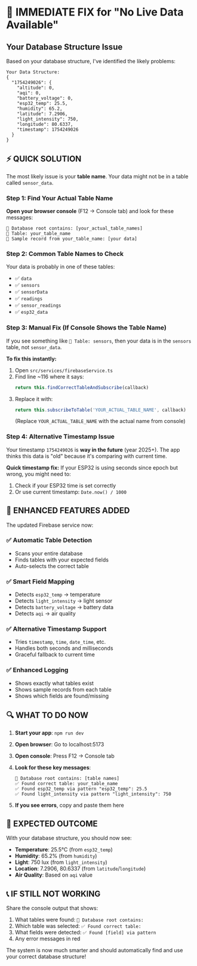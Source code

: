 # 🔧 IMMEDIATE FIX for "No Live Data Available"

## Your Database Structure Issue

Based on your database structure, I've identified the likely problems:

```
Your Data Structure:
{
  "1754249026": {
    "altitude": 0,
    "aqi": 0,
    "battery_voltage": 0,
    "esp32_temp": 25.5,
    "humidity": 65.2,
    "latitude": 7.2906,
    "light_intensity": 750,
    "longitude": 80.6337,
    "timestamp": 1754249026
  }
}
```

## ⚡ QUICK SOLUTION

The most likely issue is your **table name**. Your data might not be in a table called `sensor_data`.

### Step 1: Find Your Actual Table Name

**Open your browser console** (F12 → Console tab) and look for these messages:
```
🌲 Database root contains: [your_actual_table_names]
📁 Table: your_table_name
📄 Sample record from your_table_name: [your data]
```

### Step 2: Common Table Names to Check

Your data is probably in one of these tables:
- ✅ `data`
- ✅ `sensors` 
- ✅ `sensorData`
- ✅ `readings`
- ✅ `sensor_readings`
- ✅ `esp32_data`

### Step 3: Manual Fix (If Console Shows the Table Name)

If you see something like `📁 Table: sensors`, then your data is in the `sensors` table, not `sensor_data`.

**To fix this instantly:**

1. Open `src/services/firebaseService.ts`
2. Find line ~116 where it says:
   ```typescript
   return this.findCorrectTableAndSubscribe(callback)
   ```
3. Replace it with:
   ```typescript
   return this.subscribeToTable('YOUR_ACTUAL_TABLE_NAME', callback)
   ```
   (Replace `YOUR_ACTUAL_TABLE_NAME` with the actual name from console)

### Step 4: Alternative Timestamp Issue

Your timestamp `1754249026` is **way in the future** (year 2025+). The app thinks this data is "old" because it's comparing with current time.

**Quick timestamp fix:**
If your ESP32 is using seconds since epoch but wrong, you might need to:
1. Check if your ESP32 time is set correctly
2. Or use current timestamp: `Date.now() / 1000`

## 🚀 ENHANCED FEATURES ADDED

The updated Firebase service now:

### ✅ Automatic Table Detection
- Scans your entire database
- Finds tables with your expected fields
- Auto-selects the correct table

### ✅ Smart Field Mapping
- Detects `esp32_temp` → temperature
- Detects `light_intensity` → light sensor
- Detects `battery_voltage` → battery data
- Detects `aqi` → air quality

### ✅ Alternative Timestamp Support
- Tries `timestamp`, `time`, `date_time`, etc.
- Handles both seconds and milliseconds
- Graceful fallback to current time

### ✅ Enhanced Logging
- Shows exactly what tables exist
- Shows sample records from each table
- Shows which fields are found/missing

## 🔍 WHAT TO DO NOW

1. **Start your app**: `npm run dev`
2. **Open browser**: Go to localhost:5173
3. **Open console**: Press F12 → Console tab
4. **Look for these key messages**:
   ```
   🌲 Database root contains: [table names]
   ✅ Found correct table: your_table_name
   ✅ Found esp32_temp via pattern "esp32_temp": 25.5
   ✅ Found light_intensity via pattern "light_intensity": 750
   ```

5. **If you see errors**, copy and paste them here

## 🎯 EXPECTED OUTCOME

With your database structure, you should now see:
- **Temperature**: 25.5°C (from `esp32_temp`)
- **Humidity**: 65.2% (from `humidity`)
- **Light**: 750 lux (from `light_intensity`)
- **Location**: 7.2906, 80.6337 (from `latitude`/`longitude`)
- **Air Quality**: Based on `aqi` value

## 📞 IF STILL NOT WORKING

Share the console output that shows:
1. What tables were found: `🌲 Database root contains:`
2. Which table was selected: `✅ Found correct table:`
3. What fields were detected: `✅ Found [field] via pattern`
4. Any error messages in red

The system is now much smarter and should automatically find and use your correct database structure!
